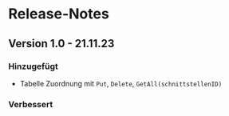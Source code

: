 # Release-Notes

## Version 1.0 - 21.11.23

### Hinzugefügt
- Tabelle Zuordnung mit `Put`, `Delete`, `GetAll(schnittstellenID)`

### Verbessert